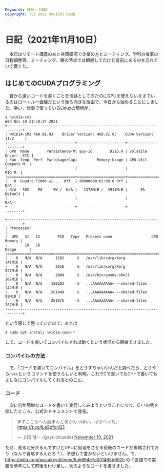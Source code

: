 ```yaml
---
Keywords: 日記, CUDA
Copyright: (C) 2021 Ryuichi Ueda
---
```


# 日記（2021年11月10日）

　本日はリモート講義のあと共同研究で企業の方とミーティング。学科の催事の日程調整等。ミーティング、朝の時点では把握してたけど直前にあるのを忘れていて慌てた。


## はじめてのCUDAプログラミング


　昔から速いコードを書くことを活路としてきたのにGPUを使えないままでいるのはロートル一直線だという後ろ向きな理由で、今日から始めることにしました。幸い、仕事で使っているLinuxの環境が、


```
$ nvidia-smi
Wed Nov 10 21:10:27 2021
+-----------------------------------------------------------------------------+
| NVIDIA-SMI 460.91.03    Driver Version: 460.91.03    CUDA Version: 11.2     |
|-------------------------------+----------------------+----------------------+
| GPU  Name        Persistence-M| Bus-Id        Disp.A | Volatile Uncorr. ECC |
| Fan  Temp  Perf  Pwr:Usage/Cap|         Memory-Usage | GPU-Util  Compute M. |
|                               |                      |               MIG M. |
|===============================+======================+======================|
|   0  Quadro T2000 wi...  Off  | 00000000:01:00.0 Off |                  N/A |
| N/A   50C    P8     5W /  N/A |   1378MiB /  3911MiB |      0%      Default |
|                               |                      |                  N/A |
+-------------------------------+----------------------+----------------------+

+-----------------------------------------------------------------------------+
| Processes:                                                                  |
|  GPU   GI   CI        PID   Type   Process name                  GPU Memory |
|        ID   ID                                                   Usage      |
|=============================================================================|
|    0   N/A  N/A      1282      G   /usr/lib/xorg/Xorg                141MiB |
|    0   N/A  N/A      2616      G   /usr/lib/xorg/Xorg                527MiB |
|    0   N/A  N/A      2804      G   /usr/bin/gnome-shell              167MiB |
|    0   N/A  N/A    180293      G   ...AAAAAAAAA= --shared-files      142MiB |
|    0   N/A  N/A    201049      G   ...AAAAAAAAA= --shared-files       92MiB |
|    0   N/A  N/A    201075      G   ...AAAAAAAAA= --shared-files      287MiB |
+-----------------------------------------------------------------------------+
```


という感じで整っていたので、あとは

```
$ sudo apt install nvidia-cuda-*
```

して、コードを書いてコンパイルすれば動くという状況から開始できました。

### コンパイルの方法

　で、「コードを書いてコンパイル」をどうすりゃいいんだと調べたら、どうやら`nvcc`というコマンドを使うらしいと判明。これでCで書いてもC++で書いてもよしなにコンパイルしてくれるとのこと。


### コード

　次に何か簡単なコードを書いて実行してみようということになり、C++の例を探したところ、公式のドキュメントで発見。


<blockquote class="twitter-tweet"><p lang="ja" dir="ltr">まずここらへん読まんとあかんっぽい。はらへった。<a href="https://t.co/ILe9pfonQ3">https://t.co/ILe9pfonQ3</a></p>&mdash; 上田 隆一 (@ryuichiueda) <a href="https://twitter.com/ryuichiueda/status/1458338511707582464?ref_src=twsrc%5Etfw">November 10, 2021</a></blockquote> <script async src="https://platform.twitter.com/widgets.js" charset="utf-8"></script>


ただ、見ると分かるんですけどGPUに処理をさせる前後のコードが省略されており（なんで省略するんだろ？）、予想して書かないといけません。で、https://qiita.com/wazakkyd/items/8a5694e7a001465b6025 の
C言語での実装を参考にして前後を付け足し、次のようなコードを書きました。



<script src="https://gist-it.appspot.com/https://github.com/ryuichiueda/my_cuda_practice/blob/master/hoge.cu"></script>



